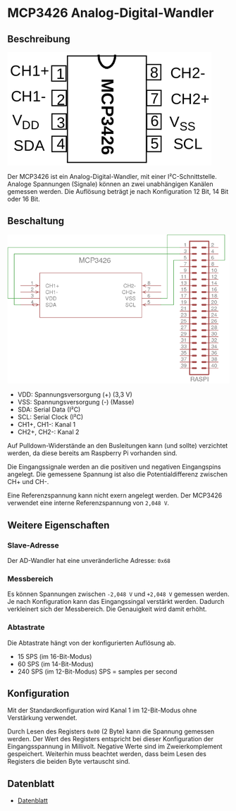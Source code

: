 # MCP3426 Analog-Digital-Wandler

## Beschreibung

![MCP3426](docs/mcp3426_pinout.png)

Der MCP3426 ist ein Analog-Digital-Wandler, mit einer I²C-Schnittstelle. Analoge Spannungen (Signale) können an zwei unabhängigen Kanälen gemessen werden. Die Auflösung beträgt je nach Konfiguration 12 Bit, 14 Bit oder 16 Bit.

## Beschaltung

![Schaltung](docs/mcp3426_grundschaltung.png)

- VDD: Spannungsversorgung (+) (3,3 V)
- VSS: Spannungsversorgung (-) (Masse)
- SDA: Serial Data (I²C)
- SCL: Serial Clock (I²C)
- CH1+, CH1-: Kanal 1
- CH2+, CH2-: Kanal 2

Auf Pulldown-Widerstände an den Busleitungen kann (und sollte) verzichtet werden, da diese bereits am Raspberry Pi vorhanden sind.

Die Eingangssignale werden an die positiven und negativen Eingangspins angelegt. Die gemessene Spannung ist also die Potentialdifferenz zwischen CH+ und CH-.

Eine Referenzspannung kann nicht exern angelegt werden. Der MCP3426 verwendet eine interne Referenzspannung von `2,048 V`.

## Weitere Eigenschaften

### Slave-Adresse
Der AD-Wandler hat eine unveränderliche Adresse: `0x68`

### Messbereich
Es können Spannungen zwischen `-2,048 V` und `+2,048 V` gemessen werden. Je nach Konfiguration kann das Eingangssingal verstärkt werden. Dadurch verkleinert sich der Messbereich. Die Genauigkeit wird damit erhöht.

### Abtastrate
Die Abtastrate hängt von der konfigurierten Auflösung ab.
* 15 SPS (im 16-Bit-Modus)
* 60 SPS (im 14-Bit-Modus)
* 240 SPS (im 12-Bit-Modus)
SPS = samples per second

## Konfiguration

Mit der Standardkonfiguration wird Kanal 1 im 12-Bit-Modus ohne Verstärkung verwendet. 

Durch Lesen des Registers `0x00` (2 Byte) kann die Spannung gemessen werden. Der Wert des Registers entspricht bei dieser Konfiguration der Eingangsspannung in Millivolt. Negative Werte sind im Zweierkomplement gespeichert. Weiterhin muss beachtet werden, dass beim Lesen des Registers die beiden Byte vertauscht sind.

## Datenblatt

- [Datenblatt](docs/mcp3426_datasheet.pdf)
